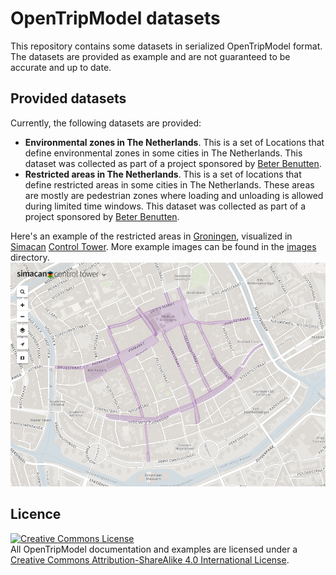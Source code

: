 # OpenTripModel datasets

This repository contains some datasets in serialized OpenTripModel format. The datasets are provided as example and are not guaranteed to be accurate and up to date.

## Provided datasets

Currently, the following datasets are provided:

* **Environmental zones in The Netherlands**. This is a set of Locations that define environmental zones in some cities in The Netherlands. This dataset was collected as part of a project sponsored by [Beter Benutten](http://beterbenutten.nl/).
* **Restricted areas in The Netherlands**. This is a set of locations that define restricted areas in some cities in The Netherlands. These areas are mostly are pedestrian zones where loading and unloading is allowed during limited time windows. This dataset was collected as part of a project sponsored by [Beter Benutten](http://beterbenutten.nl/).

Here's an example of the restricted areas in [Groningen](https://en.wikipedia.org/wiki/Groningen), visualized in [Simacan](https://www.simacan.com/) [Control Tower](https://www.simacan.com/en/products/control-tower/). More example images can be found in the [images](/images) directory.
![Restricted areas Groningen](images/restricted-areas-groningen.png)

## Licence
<a rel="license" href="http://creativecommons.org/licenses/by-sa/4.0/"><img alt="Creative Commons License" style="border-width:0" src="https://i.creativecommons.org/l/by-sa/4.0/88x31.png" /></a><br />All OpenTripModel documentation and examples are licensed under a <a rel="license" href="http://creativecommons.org/licenses/by-sa/4.0/">Creative Commons Attribution-ShareAlike 4.0 International License</a>.

